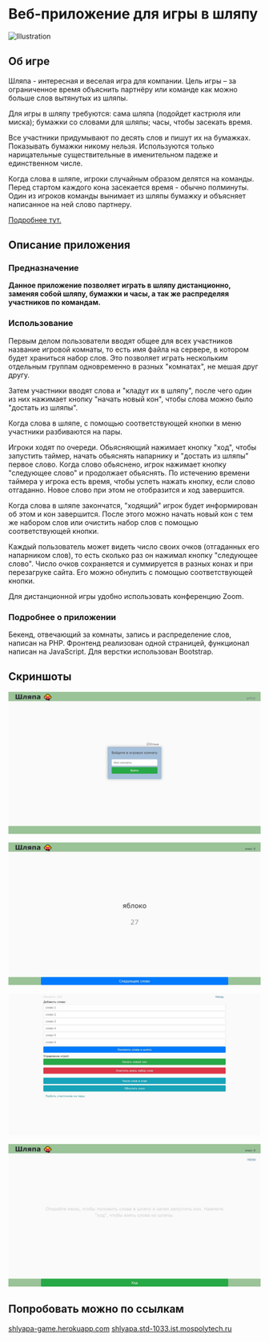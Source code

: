 # Веб-приложение для игры в шляпу

![Illustration](https://i.postimg.cc/QNzq2WJc/image.png)

## Об игре

Шляпа - интересная и веселая игра для компании. Цель игры – за ограниченное время объяснить партнёру или команде как можно больше слов вытянутых из шляпы.

Для игры в шляпу требуются:
сама шляпа (подойдет кастрюля или миска);
бумажки со словами для шляпы;
часы, чтобы засекать время.

Все участники придумывают по десять слов и пишут их на бумажках. Показывать бумажки никому нельзя. Используются только нарицательные существительные в именительном падеже и единственном числе.

Когда слова в шляпе, игроки случайным образом делятся на команды.
Перед стартом каждого кона засекается время - обычно полминуты. Один из игроков команды вынимает из шляпы бумажку и объясняет написанное на ней слово партнеру.

[Подробнее тут.](https://shlyapa-game.ru/rules)

## Описание приложения

### Предназначение

**Данное приложение позволяет играть в шляпу дистанционно, заменяя собой шляпу, бумажки и часы, а так же распределяя участников по командам.**

### Использование

Первым делом пользователи вводят общее для всех участников название игровой комнаты, то есть имя файла на сервере, в котором будет храниться набор слов. Это позволяет играть нескольким отдельным группам одновременно в разных "комнатах", не мешая друг другу.

Затем участники вводят слова и "кладут их в шляпу", после чего один из них нажимает кнопку "начать новый кон", чтобы слова можно было "достать из шляпы".

Когда слова в шляпе, с помощью соответствующей кнопки в меню участники разбиваются на пары.

Игроки ходят по очереди. Обьясняющий нажимает кнопку "ход", чтобы запустить таймер, начать обьяснять напарнику и "достать из шляпы" первое слово. Когда слово обьяснено, игрок нажимает кнопку "следующее слово" и продолжает обьяснять. По истечению времени таймера у игрока есть время, чтобы успеть нажать кнопку, если слово отгаданно. Новое слово при этом не отобразится и ход завершится.

Когда слова в шляпе закончатся, "ходящий" игрок будет информирован об этом и кон завершится. После этого можно начать новый кон с тем же набором слов или очистить набор слов с помощью соответствующей кнопки.

Каждый пользователь может видеть число своих очков (отгаданных его напарником слов), то есть сколько раз он нажимал кнопку "следующее слово". Число очков сохраняется и суммируется в разных конах и при перезагруке сайта. Его можно обнулить с помощью соответствующей кнопки.

Для дистанционной игры удобно использовать конференцию Zoom.

### Подробнее о приложении

Бекенд, отвечающий за комнаты, запись и распределение слов, написан на PHP.
Фронтенд реализован одной страницей, функционал написан на JavaScript. Для верстки использован Bootstrap.

## Скриншоты

![Иллюстрация к проекту](screenshots/img1.jpg)

![Иллюстрация к проекту](screenshots/img4.jpg)

![Иллюстрация к проекту](screenshots/img3.jpg)

![Иллюстрация к проекту](screenshots/img2.jpg)

## Попробовать можно по ссылкам

[shlyapa-game.herokuapp.com](https://shlyapa-game.herokuapp.com/)
[shlyapa.std-1033.ist.mospolytech.ru](http://shlyapa.std-1033.ist.mospolytech.ru/)
